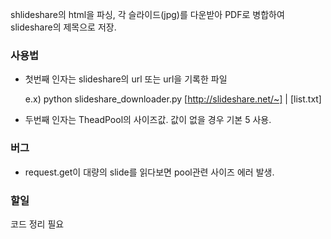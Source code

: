 shlideshare의 html을 파싱, 각 슬라이드(jpg)를 다운받아 PDF로 병합하여 slideshare의 제목으로 저장.


### 사용법

- 첫번째 인자는 slideshare의 url 또는 url을 기록한 파일

  e.x) python slideshare_downloader.py [http://slideshare.net/~] | [list.txt]

- 두번째 인자는 TheadPool의 사이즈값. 값이 없을 경우 기본 5 사용.




### 버그

- request.get이 대량의 slide를 읽다보면 pool관련 사이즈 에러 발생.



### 할일

코드 정리 필요
